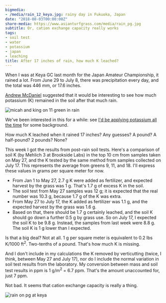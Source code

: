 ```yaml
---
bigmedia:
- /media/rain_12_keya.jpg: rainy day in Fukuoka, Japan
date: "2018-08-03T00:00:00Z"
share-media: https://www.asianturfgrass.com/media/rain_pg.jpg
subtitle: Or, cation exchange capacity really works
tags:
- soil test
- water
- potassium
- japan
- leaching
title: After 17 inches of rain, how much K leached?
---
```


When I was at Keya GC last month for the Japan Amateur Championship, it rained a lot. From June 29 to July 8, there was precipitation every day, and the total was 446 mm, or 17.6 inches.

[Andrew McDaniel](https://twitter.com/drumcturf) suggested that it would be interesting to see how much potassium (K) remained in the soil after that much rain.

![micah and king on 11 green in rain](/media/king_11.jpg)

We've been interested in this for a while: see [I'd be applying potassium all the time](http://www.blog.asianturfgrass.com/2015/10/applying-potassium-all-the-time-part1.html) for some background. 

How much K leached when it rained 17 inches? Any guesses? A pound? A half-pound? 2 pounds? None?

This week I got the results from post-rain soil tests. Here's a comparison of soil K (by Mehlich 3 at Brookside Labs) in the top 10 cm from samples taken on May 27, and the K tested by the same method from samples collected on July 17. This represents the average from greens 9, 11, and 18. I'll express these values in grams per square meter for now.

* From Jan 1 to May 27, 2.7 g K were added as fertilizer, and expected harvest by the grass was 1 g. That's 1.7 g of excess K in the soil.
* The soil test from May 27 samples was 12 g; it is expected that the real number was 10.3 g, because 1.7 g of the K was extra.
* From May 27 to July 17, the K added as fertilizer was 1.1 g, and the expected harvest by the grass was 1.6 g. 
* Based on that, there should be 1.7 g certainly leached, and the soil K should go down a further 0.5 g by grass use. So on July 17, I expected the soil K to be 9.8 g. Instead, the samples from last week were 8.8 g. The soil K is 1 g lower than I expected.

Is that a big deal? Not at all. 1 g per square meter is equivalent to 0.2 lbs K/1000 ft<sup>2</sup>. Two-tenths of a pound. That's how much K is missing. 

And I don't include in my calculations the K removed by verticutting (twice, I think, between May 27 and July 17), nor do I include the normal variation in soil test results from the laboratory. My conversion between mass and soil test results in ppm is 1 g/m<sup>2</sup> = 6.7 ppm. That's the amount unaccounted for, just 7 ppm.

Not bad. It seems that cation exchange capacity is really a thing. 

![rain on pg at keya](/media/rain_pg.jpg)




